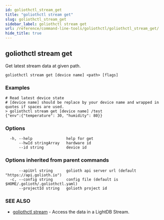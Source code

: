 ```yaml
---
id: goliothctl_stream_get
title: "goliothctl stream get"
slug: goliothctl_stream_get
sidebar_label: goliothctl stream get
url: /reference/command-line-tools/goliothctl/goliothctl_stream_get/
hide_title: true
---
```

## goliothctl stream get

Get latest stream data at given path.

```
goliothctl stream get [device name] <path> [flags]
```

### Examples

```
# Read latest device state
# [device name] should be replace by your device name and wrapped in quotes if spaces are used.
> goliothctl stream get [device name] /test
{"env":{"temperature": 30, "humidity": 80}}
```

### Options

```
  -h, --help               help for get
      --hwId stringArray   hardware id
      --id string          device id
```

### Options inherited from parent commands

```
      --apiUrl string      golioth api server url (default "https://api.golioth.io")
  -c, --config string      config file (default is $HOME/.golioth/.goliothctl.yaml)
      --projectId string   golioth project id
```

### SEE ALSO

* [goliothctl stream](/reference/command-line-tools/goliothctl/goliothctl_stream)	 - Access the data in a LightDB Stream.

